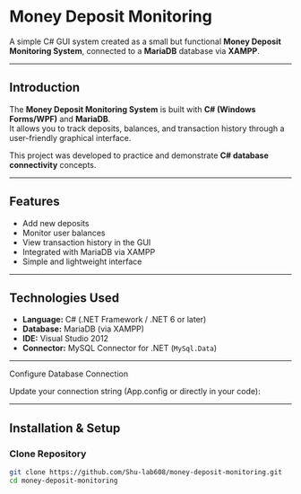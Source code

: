 # Money Deposit Monitoring

A simple C# GUI system created as a small but functional **Money Deposit Monitoring System**, connected to a **MariaDB** database via **XAMPP**.

---

## Introduction

The **Money Deposit Monitoring System** is built with **C# (Windows Forms/WPF)** and **MariaDB**.  
It allows you to track deposits, balances, and transaction history through a user-friendly graphical interface.  

This project was developed to practice and demonstrate **C# database connectivity** concepts.

---

## Features

- Add new deposits  
- Monitor user balances  
- View transaction history in the GUI  
- Integrated with MariaDB via XAMPP  
- Simple and lightweight interface  

---

## Technologies Used

- **Language:** C# (.NET Framework / .NET 6 or later)  
- **Database:** MariaDB (via XAMPP)  
- **IDE:** Visual Studio 2012  
- **Connector:** MySQL Connector for .NET (`MySql.Data`)  

---
Configure Database Connection

Update your connection string (App.config or directly in your code):
<connectionStrings>
  <add name="MoneyDB"
       connectionString="server=localhost;user id=root;password=;database=money_db;"
       providerName="MySql.Data.MySqlClient" />
</connectionStrings>


---

## Installation & Setup

### Clone Repository
```bash
git clone https://github.com/Shu-lab608/money-deposit-monitoring.git
cd money-deposit-monitoring
